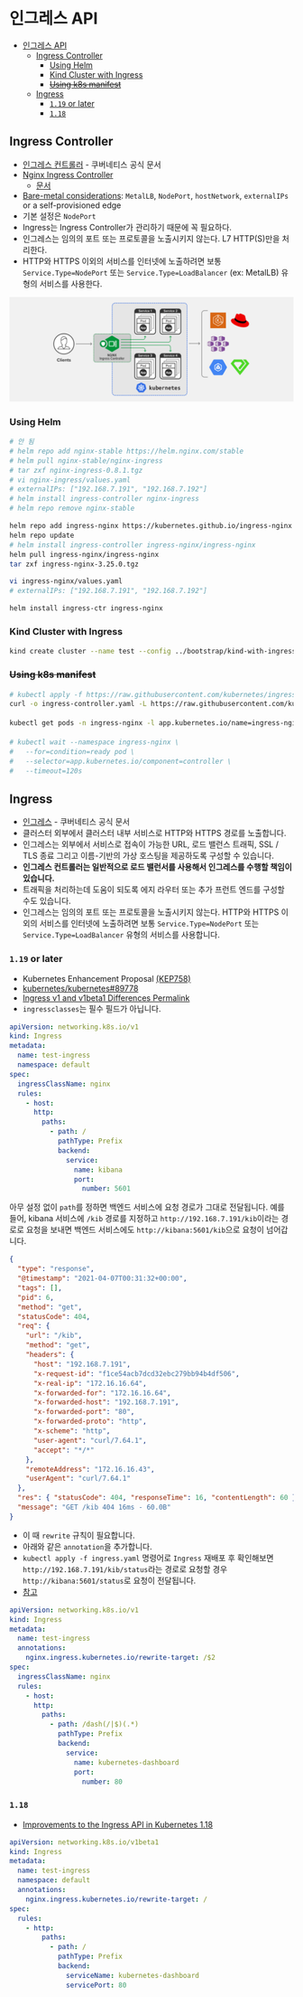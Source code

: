 # 인그레스 API

- [인그레스 API](#인그레스-api)
  - [Ingress Controller](#ingress-controller)
    - [Using Helm](#using-helm)
    - [Kind Cluster with Ingress](#kind-cluster-with-ingress)
    - [~~Using k8s manifest~~](#using-k8s-manifest)
  - [Ingress](#ingress)
    - [`1.19` or later](#119-or-later)
    - [`1.18`](#118)

## Ingress Controller

- [인그레스 컨트롤러](https://kubernetes.io/ko/docs/concepts/services-networking/ingress-controllers/) - 쿠버네티스 공식 문서
- [Nginx Ingress Controller](https://www.nginx.com/products/nginx-ingress-controller/)
  - [문서](https://kubernetes.github.io/ingress-nginx/)
- [Bare-metal considerations](https://kubernetes.github.io/ingress-nginx/deploy/baremetal/): `MetalLB`, `NodePort`, `hostNetwork`, `externalIPs` or a self-provisioned edge
- 기본 설정은 `NodePort`
- Ingress는 Ingress Controller가 관리하기 때문에 꼭 필요하다.
- 인그레스는 임의의 포트 또는 프로토콜을 노출시키지 않는다. L7 HTTP(S)만을 처리한다.
- HTTP와 HTTPS 이외의 서비스를 인터넷에 노출하려면 보통 `Service.Type=NodePort` 또는 `Service.Type=LoadBalancer` (ex: MetalLB) 유형의 서비스를 사용한다.

![nginx-ingress-controller.svg](../images/networking/nginx-ingress-controller.svg)

### Using Helm

```bash
# 안 됨
# helm repo add nginx-stable https://helm.nginx.com/stable
# helm pull nginx-stable/nginx-ingress
# tar zxf nginx-ingress-0.8.1.tgz
# vi nginx-ingress/values.yaml
# externalIPs: ["192.168.7.191", "192.168.7.192"]
# helm install ingress-controller nginx-ingress
# helm repo remove nginx-stable
```

```bash
helm repo add ingress-nginx https://kubernetes.github.io/ingress-nginx
helm repo update
# helm install ingress-controller ingress-nginx/ingress-nginx
helm pull ingress-nginx/ingress-nginx
tar zxf ingress-nginx-3.25.0.tgz
```

```bash
vi ingress-nginx/values.yaml
# externalIPs: ["192.168.7.191", "192.168.7.192"]
```

```bash
helm install ingress-ctr ingress-nginx
```

### Kind Cluster with Ingress

```bash
kind create cluster --name test --config ../bootstrap/kind-with-ingress.yaml
```

### ~~Using k8s manifest~~

```bash
# kubectl apply -f https://raw.githubusercontent.com/kubernetes/ingress-nginx/controller-v0.44.0/deploy/static/provider/baremetal/deploy.yaml
curl -o ingress-controller.yaml -L https://raw.githubusercontent.com/kubernetes/ingress-nginx/controller-v0.44.0/deploy/static/provider/baremetal/deploy.yaml

kubectl get pods -n ingress-nginx -l app.kubernetes.io/name=ingress-nginx --watch

# kubectl wait --namespace ingress-nginx \
#   --for=condition=ready pod \
#   --selector=app.kubernetes.io/component=controller \
#   --timeout=120s
```

## Ingress

- [인그레스](https://kubernetes.io/ko/docs/concepts/services-networking/ingress/) - 쿠버네티스 공식 문서
- 클러스터 외부에서 클러스터 내부 서비스로 HTTP와 HTTPS 경로를 노출합니다.
- 인그레스는 외부에서 서비스로 접속이 가능한 URL, 로드 밸런스 트래픽, SSL / TLS 종료 그리고 이름-기반의 가상 호스팅을 제공하도록 구성할 수 있습니다.
- **인그레스 컨트롤러는 일반적으로 로드 밸런서를 사용해서 인그레스를 수행할 책임이 있습니다.**
- 트래픽을 처리하는데 도움이 되도록 에지 라우터 또는 추가 프런트 엔드를 구성할 수도 있습니다.
- 인그레스는 임의의 포트 또는 프로토콜을 노출시키지 않는다. HTTP와 HTTPS 이외의 서비스를 인터넷에 노출하려면 보통 `Service.Type=NodePort` 또는 `Service.Type=LoadBalancer` 유형의 서비스를 사용합니다.

### `1.19` or later

- Kubernetes Enhancement Proposal [(KEP758)](https://github.com/kubernetes/enhancements/blob/master/keps/sig-network/758-ingress-api-group/README.md)
- [kubernetes/kubernetes#89778](https://github.com/kubernetes/kubernetes/pull/89778)
- [Ingress v1 and v1beta1 Differences Permalink](https://docs.konghq.com/kubernetes-ingress-controller/1.2.x/concepts/ingress-versions/)
- `ingressclasses`는 필수 필드가 아닙니다.

```yaml
apiVersion: networking.k8s.io/v1
kind: Ingress
metadata:
  name: test-ingress
  namespace: default
spec:
  ingressClassName: nginx
  rules:
    - host:
      http:
        paths:
          - path: /
            pathType: Prefix
            backend:
              service:
                name: kibana
                port:
                  number: 5601
```

아무 설정 없이 `path`를 정하면 백엔드 서비스에 요청 경로가 그대로 전달됩니다.
예를 들어, kibana 서비스에 `/kib` 경로를 지정하고
`http://192.168.7.191/kib`이라는 경로로 요청을 보내면
백엔드 서비스에도 `http://kibana:5601/kib`으로 요청이 넘어갑니다.

```json
{
  "type": "response",
  "@timestamp": "2021-04-07T00:31:32+00:00",
  "tags": [],
  "pid": 6,
  "method": "get",
  "statusCode": 404,
  "req": {
    "url": "/kib",
    "method": "get",
    "headers": {
      "host": "192.168.7.191",
      "x-request-id": "f1ce54acb7dcd32ebc279bb94b4df506",
      "x-real-ip": "172.16.16.64",
      "x-forwarded-for": "172.16.16.64",
      "x-forwarded-host": "192.168.7.191",
      "x-forwarded-port": "80",
      "x-forwarded-proto": "http",
      "x-scheme": "http",
      "user-agent": "curl/7.64.1",
      "accept": "*/*"
    },
    "remoteAddress": "172.16.16.43",
    "userAgent": "curl/7.64.1"
  },
  "res": { "statusCode": 404, "responseTime": 16, "contentLength": 60 },
  "message": "GET /kib 404 16ms - 60.0B"
}
```

- 이 때 `rewrite` 규칙이 필요합니다.
- 아래와 같은 `annotation`을 추가합니다.
- `kubectl apply -f ingress.yaml` 명령어로 `Ingress` 재배포 후 확인해보면
`http://192.168.7.191/kib/status`라는 경로로 요청할 경우
`http://kibana:5601/status`로 요청이 전달됩니다.
- [참고](https://kubernetes.github.io/ingress-nginx/examples/rewrite/)

```yaml
apiVersion: networking.k8s.io/v1
kind: Ingress
metadata:
  name: test-ingress
  annotations:
    nginx.ingress.kubernetes.io/rewrite-target: /$2
spec:
  ingressClassName: nginx
  rules:
    - host:
      http:
        paths:
          - path: /dash(/|$)(.*)
            pathType: Prefix
            backend:
              service:
                name: kubernetes-dashboard
                port:
                  number: 80
```

### `1.18`

- [Improvements to the Ingress API in Kubernetes 1.18](https://kubernetes.io/blog/2020/04/02/improvements-to-the-ingress-api-in-kubernetes-1.18/)

```yaml
apiVersion: networking.k8s.io/v1beta1
kind: Ingress
metadata:
  name: test-ingress
  namespace: default
  annotations:
    nginx.ingress.kubernetes.io/rewrite-target: /
spec:
  rules:
    - http:
        paths:
          - path: /
            pathType: Prefix
            backend:
              serviceName: kubernetes-dashboard
              servicePort: 80
```
